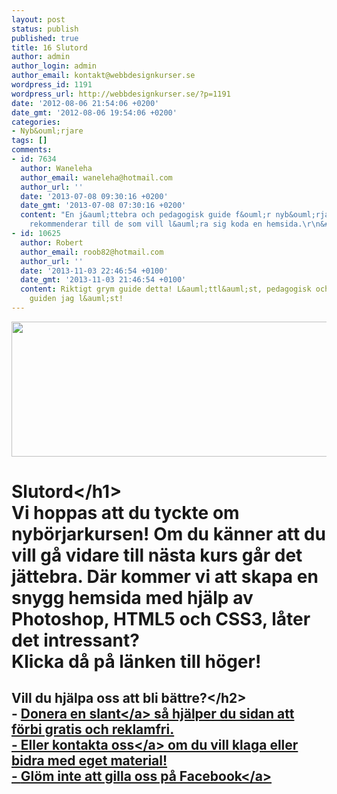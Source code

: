 ```yaml
---
layout: post
status: publish
published: true
title: 16 Slutord
author: admin
author_login: admin
author_email: kontakt@webbdesignkurser.se
wordpress_id: 1191
wordpress_url: http://webbdesignkurser.se/?p=1191
date: '2012-08-06 21:54:06 +0200'
date_gmt: '2012-08-06 19:54:06 +0200'
categories:
- Nyb&ouml;rjare
tags: []
comments:
- id: 7634
  author: Waneleha
  author_email: waneleha@hotmail.com
  author_url: ''
  date: '2013-07-08 09:30:16 +0200'
  date_gmt: '2013-07-08 07:30:16 +0200'
  content: "En j&auml;ttebra och pedagogisk guide f&ouml;r nyb&ouml;rjare, som jag
    rekommenderar till de som vill l&auml;ra sig koda en hemsida.\r\n&#47;&#47;"
- id: 10625
  author: Robert
  author_email: roob82@hotmail.com
  author_url: ''
  date: '2013-11-03 22:46:54 +0100'
  date_gmt: '2013-11-03 21:46:54 +0100'
  content: Riktigt grym guide detta! L&auml;ttl&auml;st, pedagogisk och snygg! B&auml;sta
    guiden jag l&auml;st!
---
```

<p><img src="http:&#47;&#47;webbdesignkurser.se&#47;wp-content&#47;uploads&#47;2012&#47;08&#47;nyborjare-avslut.png" alt="" title="" width="695" height="216" class="alignnone size-full wp-image-1520" &#47;></p>
<h1>Slutord<&#47;h1><br />
Vi hoppas att du tyckte om nyb&ouml;rjarkursen! Om du k&auml;nner att du vill g&aring; vidare till n&auml;sta kurs g&aring;r det j&auml;ttebra. D&auml;r kommer vi att skapa en snygg hemsida med hj&auml;lp av Photoshop, HTML5 och CSS3, l&aring;ter det intressant?<br />
Klicka d&aring; p&aring; l&auml;nken till h&ouml;ger!</p>
<h2>Vill du hj&auml;lpa oss att bli b&auml;ttre?<&#47;h2><br />
- <a href="&#47;donera&#47;">Donera en slant<&#47;a> s&aring; hj&auml;lper du sidan att f&ouml;rbi gratis och reklamfri.<br />
- <a href="&#47;kontakt&#47;">Eller kontakta oss<&#47;a> om du vill klaga eller bidra med eget material!<br />
- <a href="http:&#47;&#47;facebook.se&#47;webbdesignkurser" target="_blank">Gl&ouml;m inte att gilla oss p&aring; Facebook<&#47;a></p>
